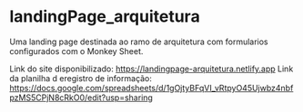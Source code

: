 # landingPage_arquitetura
Uma landing page destinada ao ramo de arquitetura com formularios configurados com o Monkey Sheet.

Link do site disponibilizado: https://landingpage-arquitetura.netlify.app
Link da planilha d eregistro de informação: https://docs.google.com/spreadsheets/d/1gOjtyBFqVI_vRtpyO45Ujwbz4nbfpzMS5CPjN8cRkO0/edit?usp=sharing